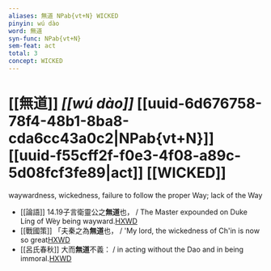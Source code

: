 ```yaml
---
aliases: 無道 NPab{vt+N} WICKED
pinyin: wú dào
word: 無道
syn-func: NPab{vt+N}
sem-feat: act
total: 3
concept: WICKED 
---
```

# [[無道]] *[[wú dào]]*  [[uuid-6d676758-78f4-48b1-8ba8-cda6cc43a0c2|NPab{vt+N}]] [[uuid-f55cff2f-f0e3-4f08-a89c-5d08fcf3fe89|act]] [[WICKED]]
waywardness, wickedness, failure to follow the proper Way; lack of the Way
 - [[論語]] 14.19子言衛靈公之**無道**也， / The Master expounded on Duke Líng of Wèy being wayward.[HXWD](https://hxwd.org/textview.html?location=KR1h0004_tls_014-25a.2)
 - [[戰國策]] 「夫秦之為**無道**也， / 'My lord, the wickedness of Ch'in is now so great[HXWD](https://hxwd.org/textview.html?location=KR2e0003_tls_001-1a.11)
 - [[呂氏春秋]] 大而**無道**不義： / in acting without the Dao and in being immoral.[HXWD](https://hxwd.org/textview.html?location=KR3j0009_tls_007-19a.68)